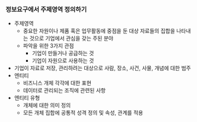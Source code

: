 ### 정보요구에서 주제영역 정의하기
- 주제영역
    + 중요한 자원이나 제품 혹은 업무활동에 중점을 둔 대상 자료들의 집합을 나타내는 것으로 기업에서 관심을 갖는 주된 분야
    + 파악을 위한 3가지 관점
        * 기업이 만들거나 공급하는 것
        * 기업이 자원으로 사용하는 것
- 기업이 자료로 저장, 관리하려는 대상으로 사람, 장소, 사건, 사물, 개념에 대한 범주
- 엔티티
    + 비즈니스 개체 각각에 대한 표현
    + 데이터로 관리되는 조직에 관련된 사항
- 엔티티 유형
    + 개체에 대한 의미 정의 
    + 모든 개체 집합에 공통적 성격 정의 및 속성, 관계를 적용
